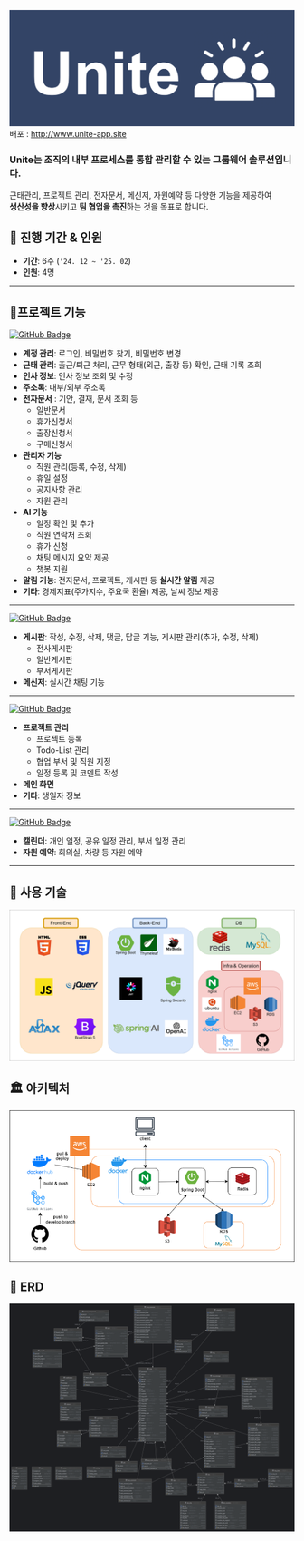 ![logo](doc/unite_logo.png)
배포 : http://www.unite-app.site
### **Unite**는 조직의 내부 프로세스를 통합 관리할 수 있는 **그룹웨어 솔루션**입니다.  
근태관리, 프로젝트 관리, 전자문서, 메신저, 자원예약 등 다양한 기능을 제공하여  
**생산성을 향상**시키고 **팀 협업을 촉진**하는 것을 목표로 합니다.

## 📅 진행 기간 & 인원

- **기간**: 6주 (`'24. 12 ~ '25. 02`)
- **인원**: 4명

---
##  🚩프로젝트 기능

 <a href="https://github.com/DNGHKM">
  <img src="https://img.shields.io/badge/GitHub-김동하-181717?style=flat-square&logo=github" alt="GitHub Badge" width="150">
</a>

- **계정 관리**: 로그인, 비밀번호 찾기, 비밀번호 변경
- **근태 관리**: 출근/퇴근 처리, 근무 형태(외근, 출장 등) 확인, 근태 기록 조회
- **인사 정보**: 인사 정보 조회 및 수정
- **주소록**: 내부/외부 주소록
- **전자문서** : 기안, 결재, 문서 조회 등
   - 일반문서
   - 휴가신청서
   - 출장신청서
   - 구매신청서
- **관리자 기능**
   - 직원 관리(등록, 수정, 삭제)
   - 휴일 설정
   - 공지사항 관리
   - 자원 관리
- **AI 기능**
   - 일정 확인 및 추가
   - 직원 연락처 조회
   - 휴가 신청
   - 채팅 메시지 요약 제공
   - 챗봇 지원
- **알림 기능**: 전자문서, 프로젝트, 게시판 등 **실시간 알림** 제공
- **기타**: 경제지표(주가지수, 주요국 환율) 제공, 날씨 정보 제공
---

<a href="https://github.com/HuYeoun">
  <img src="https://img.shields.io/badge/GitHub-강영훈-181717?style=flat-square&logo=github" alt="GitHub Badge" width="150">
</a>

- **게시판**: 작성, 수정, 삭제, 댓글, 답글 기능, 게시판 관리(추가, 수정, 삭제)
   - 전사게시판
   - 일반게시판
   - 부서게시판
- **메신저**: 실시간 채팅 기능
---
<a href="https://github.com/dontotl18">
  <img src="https://img.shields.io/badge/GitHub-윤한솔-181717?style=flat-square&logo=github" alt="GitHub Badge" width="150">
</a>

- **프로젝트 관리**
   - 프로젝트 등록
   - Todo-List 관리
   - 협업 부서 및 직원 지정
   - 일정 등록 및 코멘트 작성
- **메인 화면**
- **기타**: 생일자 정보
---
<a href="https://github.com/choijiiyoung">
  <img src="https://img.shields.io/badge/GitHub-최지영-181717?style=flat-square&logo=github" alt="GitHub Badge" width="150">
</a>

- **캘린더**: 개인 일정, 공유 일정 관리, 부서 일정 관리
- **자원 예약**: 회의실, 차량 등 자원 예약

---


## 🔧 사용 기술

![TechStack](doc/tech_stack1.png)


## 🏛 아키텍처

![Architecture](doc/architecture1.png)


## 🧩 ERD

![ERD](doc/erd.png)


